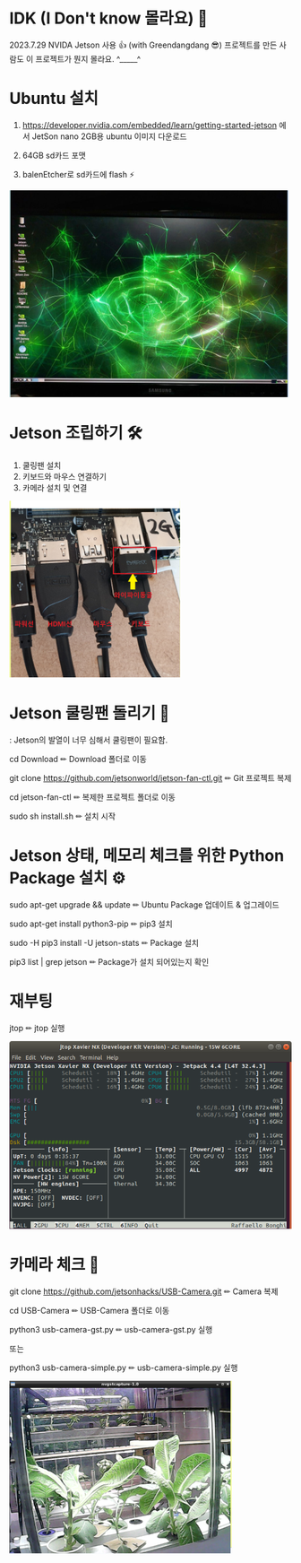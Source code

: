 # IDK (I Don't know 몰라요) 🤣
2023.7.29 NVIDA Jetson 사용 👍 (with Greendangdang 😎)
프로젝트를 만든 사람도 이 프로젝트가 뭔지 몰라요. ^_____^

# Ubuntu 설치
<hl>
  
  1. https://developer.nvidia.com/embedded/learn/getting-started-jetson 에서 JetSon nano 2GB용 ubuntu 이미지 다운로드
  
  2. 64GB sd카드 포맷
  3. balenEtcher로 sd카드에 flash ⚡

<img src="./jetson-ubuntu.png">


# Jetson 조립하기 🛠
1. 쿨링팬 설치 
2. 키보드와 마우스 연결하기
3. 카메라 설치 및 연결

<img src="./jetson.png">

# Jetson 쿨링팬 돌리기 🔧
: Jetson의 발열이 너무 심해서 쿨링팬이 필요함.

<hl>

cd Download ✏ Download 폴더로 이동

git clone  https://github.com/jetsonworld/jetson-fan-ctl.git ✏ Git 프로젝트 복제

cd jetson-fan-ctl ✏ 복제한 프로젝트 폴더로 이동

sudo sh install.sh ✏ 설치 시작

# Jetson 상태, 메모리 체크를 위한 Python Package 설치 ⚙

sudo apt-get upgrade && update ✏ Ubuntu Package 업데이트 & 업그레이드 

sudo apt-get install python3-pip ✏ pip3 설치

sudo -H pip3 install -U jetson-stats ✏ Package 설치

pip3 list | grep jetson ✏ Package가 설치 되어있는지 확인

<h1>재부팅</h1>

jtop ✏ jtop 실행

<img src="./jtop.png">


# 카메라 체크 📸
git clone https://github.com/jetsonhacks/USB-Camera.git ✏ Camera 복제

cd USB-Camera ✏ USB-Camera 폴더로 이동

python3 usb-camera-gst.py ✏ usb-camera-gst.py 실행

또는

python3 usb-camera-simple.py ✏ usb-camera-simple.py 실행

<img src="./jetson_camera.png">
